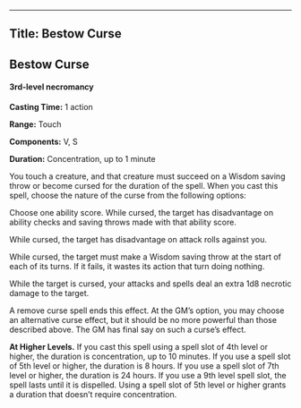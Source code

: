 -------------------------
Title: Bestow Curse
-------------------------

## Bestow Curse

#### 3rd-level necromancy


**Casting Time:** 1 action 

**Range:** Touch 

**Components:** V, S 

**Duration:** Concentration, up to 1 minute


You touch a creature, and that creature must succeed on a Wisdom saving
throw or become cursed for the duration of the spell. When you cast this
spell, choose the nature of the curse from the following options:

Choose one ability score. While cursed, the target has disadvantage on
ability checks and saving throws made with that ability score.

While cursed, the target has disadvantage on attack rolls against you.

While cursed, the target must make a Wisdom saving throw at the start of
each of its turns. If it fails, it wastes its action that turn doing
nothing.

While the target is cursed, your attacks and spells deal an extra 1d8
necrotic damage to the target.

A remove curse spell ends this effect. At the
GM’s option, you may choose an alternative curse effect, but it should
be no more powerful than those described above. The GM has final say on
such a curse’s effect.

**At Higher Levels.** If you cast this spell using a spell
slot of 4th level or higher, the duration is concentration, up to 10
minutes. If you use a spell slot of 5th level or higher, the duration is
8 hours. If you use a spell slot of 7th level or higher, the duration is
24 hours. If you use a 9th level spell slot, the spell lasts until it is
dispelled. Using a spell slot of 5th level or higher grants a duration
that doesn’t require concentration.



